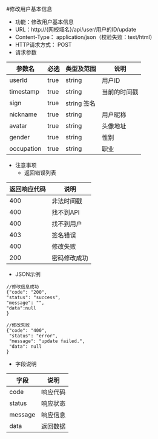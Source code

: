 #修改用户基本信息
* 功能：修改用户基本信息
* URL：http://{网校域名}/api/user/用户的ID/update
* Content-Type： application/json（校验失败：text/html）
* HTTP请求方式： POST
* 请求参数

|参数名|	必选|	类型及范围|	说明|
|--|--|--|--|
|userId|	true|	string|	用户ID|
|timestamp|	true|	string|	当前的时间戳|
|sign|	true|	string	签名|
|nickname	|true|	string|	用户昵称|
|avatar|	true|	string|	头像地址|
|gender	|true	|string|	性别|
|occupation	|true|	string	|职业|




* 注意事项
  * 返回错误列表

| 返回响应代码 | 说明     |
|----------- | -------- |
|400         | 非法时间戳 |
|400         |	找不到API|
|400         |	找不到用户|
|403         |	签名错误  |
|400         |修改失败|
|200         |	密码修改成功  |

* JSON示例

````
//修改信息成功
{"code": "200",
"status": "success",
"message": "",
"data":null
}
````
````
//修改失败
{"code": "400",
 "status": "error",
 "message": "update failed.",
 "data": null
}
````

* 字段说明

|字段|	说明|
|---|----|
|code|	响应代码|
|status|	响应状态|
|message|	响应信息|
|data|	返回数据|